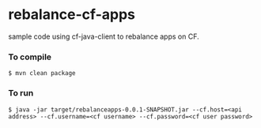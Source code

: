 # rebalance-cf-apps
sample code using cf-java-client to rebalance apps on CF.

### To compile

```
$ mvn clean package
```

### To run

```
$ java -jar target/rebalanceapps-0.0.1-SNAPSHOT.jar --cf.host=<api address> --cf.username=<cf username> --cf.password=<cf user password>
```
